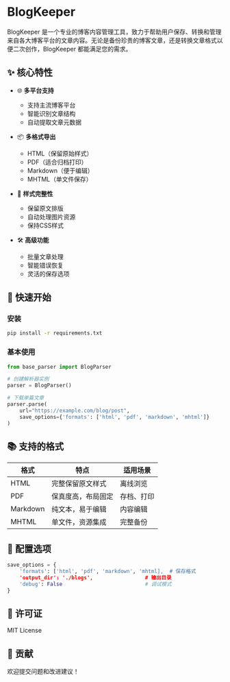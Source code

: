 # BlogKeeper

BlogKeeper 是一个专业的博客内容管理工具，致力于帮助用户保存、转换和管理来自各大博客平台的文章内容。无论是备份珍贵的博客文章，还是转换文章格式以便二次创作，BlogKeeper 都能满足您的需求。

## ✨ 核心特性

- 🌐 **多平台支持**
  - 支持主流博客平台
  - 智能识别文章结构
  - 自动提取文章元数据

- 📦 **多格式导出**
  - HTML（保留原始样式）
  - PDF（适合归档打印）
  - Markdown（便于编辑）
  - MHTML（单文件保存）

- 🎨 **样式完整性**
  - 保留原文排版
  - 自动处理图片资源
  - 保持CSS样式

- 🛠️ **高级功能**
  - 批量文章处理
  - 智能错误恢复
  - 灵活的保存选项

## 🚀 快速开始

### 安装

```bash
pip install -r requirements.txt
```

### 基本使用

```python
from base_parser import BlogParser

# 创建解析器实例
parser = BlogParser()

# 下载单篇文章
parser.parse(
    url="https://example.com/blog/post",
    save_options={'formats': ['html', 'pdf', 'markdown', 'mhtml']}
)
```

## 📚 支持的格式

| 格式 | 特点 | 适用场景 |
|------|------|----------|
| HTML | 完整保留原文样式 | 离线浏览 |
| PDF | 保真度高，布局固定 | 存档、打印 |
| Markdown | 纯文本，易于编辑 | 内容编辑 |
| MHTML | 单文件，资源集成 | 完整备份 |

## 🔧 配置选项

```python
save_options = {
    'formats': ['html', 'pdf', 'markdown', 'mhtml],  # 保存格式
    'output_dir': './blogs',                 # 输出目录
    'debug': False                           # 调试模式
}
```

## 📝 许可证

MIT License

## 🤝 贡献

欢迎提交问题和改进建议！
